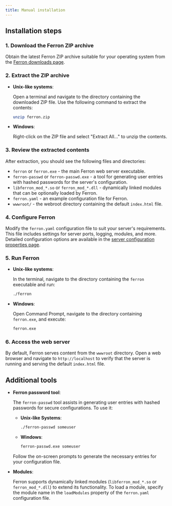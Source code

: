 ```yaml
---
title: Manual installation
---
```


## Installation steps

### 1. Download the Ferron ZIP archive

Obtain the latest Ferron ZIP archive suitable for your operating system from the [Ferron downloads page](/download).

### 2. Extract the ZIP archive

- **Unix-like systems**:

  Open a terminal and navigate to the directory containing the downloaded ZIP file. Use the following command to extract the contents:

  ```bash
  unzip ferron.zip
  ```

- **Windows**:

  Right-click on the ZIP file and select "Extract All..." to unzip the contents.

### 3. Review the extracted contents

After extraction, you should see the following files and directories:

- `ferron` or `ferron.exe` - the main Ferron web server executable.
- `ferron-passwd` or `ferron-passwd.exe` - a tool for generating user entries with hashed passwords for the server's configuration.
- `libferron_mod_*.so` or `ferron_mod_*.dll` - dynamically linked modules that can be optionally loaded by Ferron.
- `ferron.yaml` - an example configuration file for Ferron.
- `wwwroot/` - the webroot directory containing the default `index.html` file.

### 4. Configure Ferron

Modify the `ferron.yaml` configuration file to suit your server's requirements. This file includes settings for server ports, logging, modules, and more. Detailed configuration options are available in the [server configuration properties page](/docs/configuration).

### 5. Run Ferron

- **Unix-like systems**:

  In the terminal, navigate to the directory containing the `ferron` executable and run:

  ```bash
  ./ferron
  ```

- **Windows**:

  Open Command Prompt, navigate to the directory containing `ferron.exe`, and execute:

  ```cmd
  ferron.exe
  ```

### 6. Access the web server

By default, Ferron serves content from the `wwwroot` directory. Open a web browser and navigate to `http://localhost` to verify that the server is running and serving the default `index.html` file.

## Additional tools

- **Ferron password tool**:

  The `ferron-passwd` tool assists in generating user entries with hashed passwords for secure configurations. To use it:

  - **Unix-like Systems**:
    ```bash
    ./ferron-passwd someuser
    ```
  - **Windows**:
    ```cmd
    ferron-passwd.exe someuser
    ```

  Follow the on-screen prompts to generate the necessary entries for your configuration file.

- **Modules**:

  Ferron supports dynamically linked modules (`libferron_mod_*.so` or `ferron_mod_*.dll`) to extend its functionality. To load a module, specify the module name in the `loadModules` property of the `ferron.yaml` configuration file.
